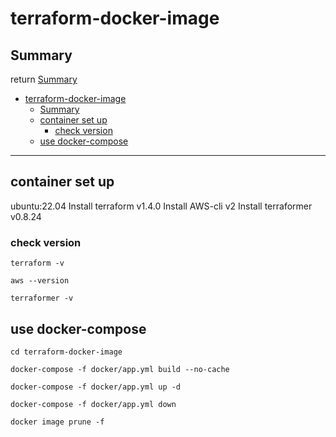# terraform-docker-image


## Summary
return [Summary](#summary)




<!-- TOC -->

- [terraform-docker-image](#terraform-docker-image)
    - [Summary](#summary)
    - [container set up](#container-set-up)
        - [check version](#check-version)
    - [use docker-compose](#use-docker-compose)

<!-- /TOC -->




---

## container set up

ubuntu:22.04
Install terraform v1.4.0
Install AWS-cli v2
Install terraformer v0.8.24

### check version
```
terraform -v

aws --version

terraformer -v
```






## use docker-compose
```
cd terraform-docker-image

docker-compose -f docker/app.yml build --no-cache

docker-compose -f docker/app.yml up -d

docker-compose -f docker/app.yml down

docker image prune -f
```

















